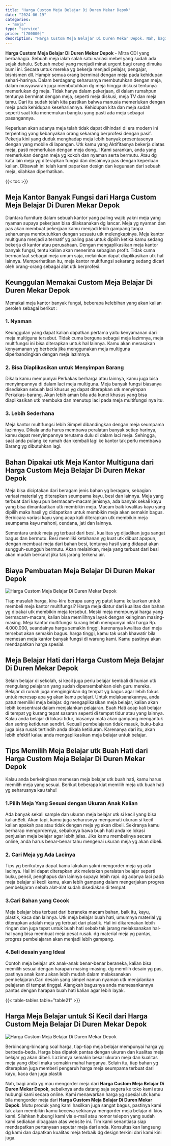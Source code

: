 ```yaml
---
title: "Harga Custom Meja Belajar Di Duren Mekar Depok"
date: "2024-06-19"
categories:
 - "meja"
type: "service"
price: "[700000]"
description: "Harga Custom Meja Belajar Di Duren Mekar Depok. Nah, bagi anda yg mau mengorder meja dari **Harga Custom Meja Belajar Di Duren Mekar Depok**, sebaiknya anda..."
---
```


**Harga Custom Meja Belajar Di Duren Mekar Depok** - Mitra CDI yang berbahagia. Sebuah meja ialah salah satu variasi mebel yang sudah ada sejak dahulu. Sebuah mebel yang menjadi minat urgent bagi orang dimuka bumi ini. Secara untuk mereka yg bekerja menjadi pelajar, pengajar, bisnismen dll. Hampir semua orang berminat dengan meja pada kehidupan sehari-harinya. Dalam berdagang seharusnya membutuhkan dengan meja, dalam musyawarah juga membutuhkan dg meja hingga diskusi tentunya memerlukan dg meja. Tidak hanya dalam pekerjaan, di dalam rumahpun tentunya berminat dengan meja, seperti meja diskusi, meja TV dan meja tamu. Dari itu sudah telah kita pastikan bahwa manusia memerlukan dengan meja pada kehidupan kesehariannya. Kehidupan kita dan meja sudah seperti saat kita menemukan bangku yang pasti ada meja sebagai pasangannya.

Keperluan akan adanya meja telah tidak dapat dihindari di era modern ini terpenting yang kebanyakan orang sekarang berprofesi dengan pasif. Pekerja kini yang duduk menghadap meja lebih banyak presentasenya dengan yang mobile di lapangan. Utk kamu yang Aktifitasnya bekerja diatas meja, pasti memerlukan dengan meja dong..! Kami sarankan, anda yang memerlukan dengan meja yg kokoh dan nyaman serta bermutu. Atau dg kata lain meja yg diterapkan fungsi dan desainnya pas dengan keperluan kalian. Dibawah ini telah kami paparkan design dan kegunaan dari sebuah meja, silahkan diperhatikan.

{{< toc >}}

## Meja Kantor Banyak Fungsi dari Harga Custom Meja Belajar Di Duren Mekar Depok

Diantara furniture dalam sebuah kantor yang paling wajib yakni meja yang nyaman supaya pekerjaan bisa dilaksanakan dg lancar. Meja yg nyaman dan pas akan membuat pekerjaan kamu menjadi lebih gampang tanpa seharusnya membutuhkan dengan sesuatu utk melengkapinya. Meja kantor multiguna menjadi alternatif yg paling pas untuk dipilih ketika kamu sedang bekerja di kantor atau perusahaan. Dengan mengaplikasikan meja kantor banyak fungsi, tentu kalian akan menerima sebagian profit. Tidak cuma bermanfaat sebagai meja umum saja, melainkan dapat diaplikasikan utk hal lainnya. Memperhatikan itu, meja kantor multifungsi sekarang sedang dicari oleh orang-orang sebagai alat utk berprofesi.

## Keunggulan Memakai Custom Meja Belajar Di Duren Mekar Depok

Memakai meja kantor banyak fungsi, beberapa kelebihan yang akan kalian peroleh sebagai berikut :

### 1\. Nyaman

Keunggulan yang dapat kalian dapatkan pertama yaitu kenyamanan dari meja multiguna tersebut. Tidak cuma berguna sebagai meja lazimnya, meja multifungsi ini bisa diterapkan untuk hal lainnya. Kamu akan merasakan kenyamanan yg berbeda jika menggunakan meja multiguna diperbandingkan dengan meja lazimnya.

### 2\. Bisa Diaplikasikan untuk Menyimpan Barang

Dikala kamu mempunyai Perkakas berharga atau lainnya, kamu juga bisa menyimpannya di dalam laci meja multiguna. Meja banyak fungsi biasanya disediakan sebuah laci khusus yg dapat diterapkan utk menyimpan Perkakas-barang. Akan lebih aman bila ada kunci khusus yang bisa diaplikasikan utk membuka dan menutup laci pada meja multifungsi nya itu.

### 3\. Lebih Sederhana

Meja kantor multifungsi lebih Simpel dibandingkan dengan meja seumpama lazimnya. Dikala anda harus membawa peralatan banyak setiap harinya, kamu dapat menyimpannya terutama dulu di dalam laci meja. Sehingga, saat anda pulang ke rumah dan kembali lagi ke kantor tak perlu membawa Barang yg dibutuhkan lagi.

## Bahan Dipakai utk Meja Kantor Multiguna dari Harga Custom Meja Belajar Di Duren Mekar Depok

Meja bisa diciptakan dari beragam jenis bahan yg beragam, sebagian variasi material yg diterapkan seumpama kayu, besi dan lainnya. Meja yang terbuat dari kayu pun bermacam-macam jenisnya, ada banyak sekali kayu yang bisa dimanfaatkan utk membikin meja. Macam baik kwalitas kayu yang dipilih maka hasil yg didapatkan untuk membikin meja akan semakin bagus. Berbicara variasi kayu yang acap kali diterapkan utk membikin meja seumpama kayu mahoni, cendana, jati dan lainnya.

Sementara untuk meja yg terbuat dari besi, kualitas yg dijadikan juga sangat bagus dan bermutu. Besi memiliki ketahanan yg kuat utk dibuat apapun, dengan membuat meja dari bahan besi, tentunya hasil yang didapat akan sungguh-sungguh bermutu. Akan melainkan, meja yang terbuat dari besi akan mudah berkarat jika tak jarang terkena air.

## Biaya Pembuatan Meja Belajar Di Duren Mekar Depok

![Harga Custom Meja Belajar Di Duren Mekar Depok](/images/meja/meja-dewasa-006.jpg)

Tiap masalah harga, kira-kira berapa uang yg patut kamu keluarkan untuk membeli meja kantor multifungsi? Harga meja diatur dari kualitas dan bahan yg dipakai utk membikin meja tersebut. Meski meja mempunyai harga yang bermacam-macam, kalian bisa memilihnya layak dengan keinginan masing-masing. Meja kantor multifungsi kurang lebih mempunyai nilai harga Rp. 4.000.000, seandainya harga semakin tinggi, karenanya kwalitas dari meja tersebut akan semakin bagus. harga tinggi, kamu tak usah khawatir bila memesan meja kantor banyak fungsi di warung kami. Kamu pastinya akan mendapatkan harga spesial.

## Meja Belajar Hati dari Harga Custom Meja Belajar Di Duren Mekar Depok

Selain belajar di sekolah, si kecil juga perlu belajar kembali di hunian utk mengulang pelajaran yang sudah dipersembahkan oleh guru mereka. Belajar di rumah juga menginginkan dg tempat yg bagus agar lebih fokus untuk meresap apa yg akan kamu pelajari. Untuk melaksanakannya, anda patut memiliki meja belajar. dg mengaplikasikan meja belajar, kalian akan lebih konsentrasi dalam menjalankan pelajaran. Buah Hati acap kali belajar di tempat yg kurang tepat sasaran seperti di tempat tidur atau yang lainnya. Kalau anda belajar di lokasi tidur, biasanya mata akan gampang mengantuk dan sering ketiduran sendiri. Kecuali pembelajaran tidak masuk, buku-buku juga bisa rusak tertindih anda dikala ketiduran. Karenanya dari itu, akan lebih efektif kalau anda mengaplikasikan meja belajar untuk belajar.

## Tips Memilih Meja Belajar utk Buah Hati dari Harga Custom Meja Belajar Di Duren Mekar Depok

Kalau anda berkeinginan memesan meja belajar utk buah hati, kamu harus memilih meja yang sesuai. Berikut beberapa kiat memilih meja utk buah hati yg seharusnya kau tahu!

### 1.Pilih Meja Yang Sesuai dengan Ukuran Anak Kalian

Ada banyak sekali sample dan ukuran meja belajar utk si kecil yang bisa kalianBeli. Akan tapi, kamu juga seharusnya mengamati ukuran si kecil kalian apakah pas atau tidak dengan meja yg akan dibeli. Sekiranya kamu berharap mengordernya, sebaiknya bawa buah hati anda ke lokasi penjualan meja belajar agar lebih jelas. Jika kamu membelinya secara online, anda harus benar-benar tahu mengenai ukuran meja yg akan dibeli.

### 2\. Cari Meja yg Ada Lacinya

Tips yg berikutnya dapat kamu lakukan yakni mengorder meja yg ada lacinya. Hal ini dapat diterapkan utk meletakan peralatan belajar seperti buku, pensil, penghapus dan lainnya supaya lebih rapi. dg adanya laci pada meja belajar si kecil kamu, akan lebih gampang dalam mengerjakan progres pembelajaran sebab alat-alat sudah disediakan di tempat.

### 3.Cari Bahan yang Cocok

Meja belajar bisa terbuat dari beraneka macam bahan, baik itu, kayu, plastik, kaca dan lainnya. Utk meja belajar buah hati, umumnya material yg diterapkan adalah meja yg terbuat dari plastik. Hal ini dikarenakan lebih ringan dan juga tepat untuk buah hati sebab tak jarang melaksanakan hal-hal yang bisa membuat meja pesat rusak. dg material meja yg pantas, progres pembelajaran akan menjadi lebih gampang.

### 4.Beli desain yang Ideal

Contoh meja belajar utk anak-anak benar-benar beraneka, kalian bisa memilih sesuai dengan harapan masing-masing. dg memilih desain yg pas, pastinya anak kamu akan lebih mudah dalam melaksanakan pembelajaran.Cari desain yang simpel namun nyaman utk menjalankan pelajaran di tempat tinggal. Alangkah bagusnya anda memesankannya pantas dengan harapan buah hati kalian agar lebih layak.

{{< table-tables table="table21" >}}

## Harga Meja Belajar untuk Si Kecil dari Harga Custom Meja Belajar Di Duren Mekar Depok

![Harga Custom Meja Belajar Di Duren Mekar Depok](/images/meja/meja-anak-001.jpg)

Berbincang-bincang soal harga, tiap-tiap meja belajar mempunyai harga yg berbeda-beda. Harga bisa dipatok pantas dengan ukuran dan kualitas meja belajar yg akan dibeli. Lazimnya semakin besar ukuran meja dan kualitas meja yang dibeli maka semakin mahal harganya. Selain itu, tiap bahan yg diterapkan juga memberi pengaruh harga meja seumpama terbuat dari kayu, kaca dan juga plastik

Nah, bagi anda yg mau mengorder meja dari **Harga Custom Meja Belajar Di Duren Mekar Depok**, sebaiknya anda datang saja segera ke toko kami atau hubungi kami secara online. Kami menawarkan harga yg spesial utk kamu bila mengorder meja dari **Harga Custom Meja Belajar Di Duren Mekar Depok**. Mutu produk yang kami hasilkan juga sangat bagus, pastinya kami tak akan membikin kamu kecewa sekiranya mengorder meja belajar di kios kami. Silahkan hubungi kami via e-mail atau nomor telepon yang sudah kami sediakan dibagaian atas website ini. Tim kami senantiasa siap mendapatkan pertanyaan seputar meja dari anda. Konsultasikan langsung dg kami dan dapatkan kualitas meja terbaik dg design terkini dari kami kini juga.
